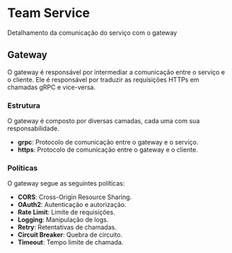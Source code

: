 # Team Service

Detalhamento da comunicação do serviço com o gateway

## Gateway

O gateway é responsável por intermediar a comunicação entre o serviço e o cliente.
Ele é responsável por traduzir as requisições HTTPs em chamadas gRPC e vice-versa.

### Estrutura

O gateway é composto por diversas camadas, cada uma com sua responsabilidade.

- **grpc**: Protocolo de comunicação entre o gateway e o serviço.
- **https**: Protocolo de comunicação entre o gateway e o cliente.

### Políticas

O gateway segue as seguintes políticas:

- **CORS**: Cross-Origin Resource Sharing.
- **OAuth2**: Autenticação e autorização.
- **Rate Limit**: Limite de requisições.
- **Logging**: Manipulação de logs.
- **Retry**: Retentativas de chamadas.
- **Circuit Breaker**: Quebra de circuito.
- **Timeout**: Tempo limite de chamada.

